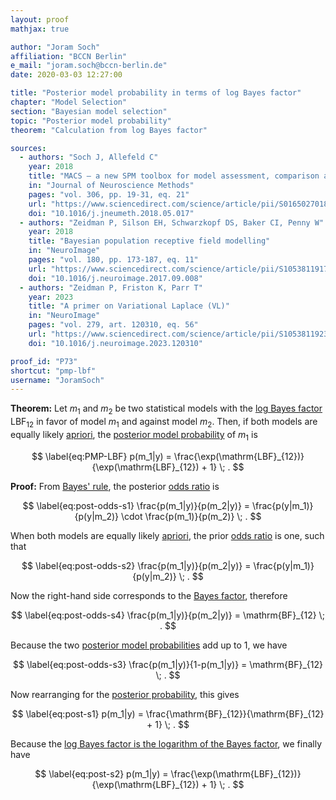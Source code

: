 ```yaml
---
layout: proof
mathjax: true

author: "Joram Soch"
affiliation: "BCCN Berlin"
e_mail: "joram.soch@bccn-berlin.de"
date: 2020-03-03 12:27:00

title: "Posterior model probability in terms of log Bayes factor"
chapter: "Model Selection"
section: "Bayesian model selection"
topic: "Posterior model probability"
theorem: "Calculation from log Bayes factor"

sources:
  - authors: "Soch J, Allefeld C"
    year: 2018
    title: "MACS – a new SPM toolbox for model assessment, comparison and selection"
    in: "Journal of Neuroscience Methods"
    pages: "vol. 306, pp. 19-31, eq. 21"
    url: "https://www.sciencedirect.com/science/article/pii/S0165027018301468"
    doi: "10.1016/j.jneumeth.2018.05.017"
  - authors: "Zeidman P, Silson EH, Schwarzkopf DS, Baker CI, Penny W"
    year: 2018
    title: "Bayesian population receptive field modelling"
    in: "NeuroImage"
    pages: "vol. 180, pp. 173-187, eq. 11"
    url: "https://www.sciencedirect.com/science/article/pii/S1053811917307462"
    doi: "10.1016/j.neuroimage.2017.09.008"
  - authors: "Zeidman P, Friston K, Parr T"
    year: 2023
    title: "A primer on Variational Laplace (VL)"
    in: "NeuroImage"
    pages: "vol. 279, art. 120310, eq. 56"
    url: "https://www.sciencedirect.com/science/article/pii/S1053811923004615"
    doi: "10.1016/j.neuroimage.2023.120310"

proof_id: "P73"
shortcut: "pmp-lbf"
username: "JoramSoch"
---
```



**Theorem:** Let $m_1$ and $m_2$ be two statistical models with the [log Bayes factor](/D/lbf) $\mathrm{LBF}_{12}$ in favor of model $m_1$ and against model $m_2$. Then, if both models are equally likely [apriori](/D/prior), the [posterior model probability](/D/pmp) of $m_1$ is

$$ \label{eq:PMP-LBF}
p(m_1|y) = \frac{\exp(\mathrm{LBF}_{12})}{\exp(\mathrm{LBF}_{12}) + 1} \; .
$$


**Proof:** From [Bayes' rule](/P/bayes-rule), the posterior [odds ratio](/D/odds) is

$$ \label{eq:post-odds-s1}
\frac{p(m_1|y)}{p(m_2|y)} = \frac{p(y|m_1)}{p(y|m_2)} \cdot \frac{p(m_1)}{p(m_2)} \; .
$$

When both models are equally likely [apriori](/D/prior), the prior [odds ratio](/D/odds) is one, such that

$$ \label{eq:post-odds-s2}
\frac{p(m_1|y)}{p(m_2|y)} = \frac{p(y|m_1)}{p(y|m_2)} \; .
$$

Now the right-hand side corresponds to the [Bayes factor](/D/bf), therefore

$$ \label{eq:post-odds-s4}
\frac{p(m_1|y)}{p(m_2|y)} = \mathrm{BF}_{12} \; .
$$

Because the two [posterior model probabilities](/D/pmp) add up to 1, we have

$$ \label{eq:post-odds-s3}
\frac{p(m_1|y)}{1-p(m_1|y)} = \mathrm{BF}_{12} \; .
$$

Now rearranging for the [posterior probability](/D/pmp), this gives

$$ \label{eq:post-s1}
p(m_1|y) = \frac{\mathrm{BF}_{12}}{\mathrm{BF}_{12} + 1} \; .
$$

Because the [log Bayes factor is the logarithm of the Bayes factor](/D/lbf), we finally have

$$ \label{eq:post-s2}
p(m_1|y) = \frac{\exp(\mathrm{LBF}_{12})}{\exp(\mathrm{LBF}_{12}) + 1} \; .
$$